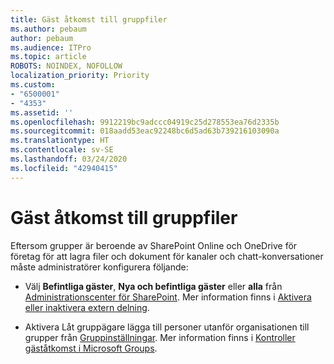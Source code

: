 ```yaml
---
title: Gäst åtkomst till gruppfiler
ms.author: pebaum
author: pebaum
ms.audience: ITPro
ms.topic: article
ROBOTS: NOINDEX, NOFOLLOW
localization_priority: Priority
ms.custom:
- "6500001"
- "4353"
ms.assetid: ''
ms.openlocfilehash: 9912219bc9adccc04919c25d278553ea76d2335b
ms.sourcegitcommit: 018aadd53eac92248bc6d5ad63b739216103090a
ms.translationtype: HT
ms.contentlocale: sv-SE
ms.lasthandoff: 03/24/2020
ms.locfileid: "42940415"
---
```

# <a name="guest-access-to-teams-files"></a>Gäst åtkomst till gruppfiler

Eftersom grupper är beroende av SharePoint Online och OneDrive för företag för att lagra filer och dokument för kanaler och chatt-konversationer måste administratörer konfigurera följande:

- Välj **Befintliga gäster**, **Nya och befintliga gäster** eller **alla** från [Administrationscenter för SharePoint](https://admin.microsoft.com/sharepoint?page=sharing&modern=true). Mer information finns i [Aktivera eller inaktivera extern delning](https://docs.microsoft.com/sharepoint/turn-external-sharing-on-or-off).

- Aktivera Låt gruppägare lägga till personer utanför organisationen till grupper från [Gruppinställningar](https://admin.microsoft.com/Adminportal/Home?source=applauncher#/SettingsMultiPivot/:/Settings/L1/O365Groups). Mer information finns i [Kontroller gäståtkomst i Microsoft Groups](https://docs.microsoft.com/microsoftteams/teams-dependencies#control-guest-access-in-office-365-groups).
